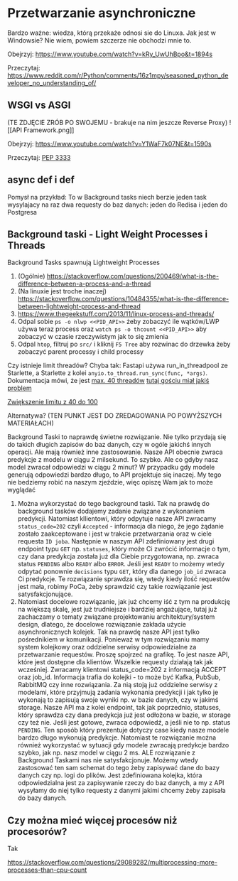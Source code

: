 # Przetwarzanie asynchroniczne


Bardzo ważne: wiedza, którą przekaże odnosi sie do Linuxa. Jak jest w Windowsie? Nie wiem, powiem szczerze nie obchodzi mnie to. 

Obejrzyj: https://www.youtube.com/watch?v=kRy_UwUhBpo&t=1894s

Przeczytaj: https://www.reddit.com/r/Python/comments/16z1mpy/seasoned_python_developer_no_understanding_of/

## WSGI vs ASGI

(TE ZDJĘCIE ZRÓB PO SWOJEMU - brakuje na nim jeszcze Reverse Proxy)
![[API Framework.png]]

Obejrzyj: https://www.youtube.com/watch?v=Y1WaF7k07NE&t=1590s

Przeczytaj: [PEP 3333](https://peps.python.org/pep-3333/)

## async def i def

Pomysł na przykład: To w Background tasks niech berzie jeden task wysylajacy na raz dwa requesty do baz danych: jeden do Redisa i jeden do Postgresa

## Background taski - Light Weight Processes i Threads

Background Tasks spawnują Lightweight Processes

1. (Ogólnie) https://stackoverflow.com/questions/200469/what-is-the-difference-between-a-process-and-a-thread
2. (Na linuxie jest troche inaczej) https://stackoverflow.com/questions/10484355/what-is-the-difference-between-lightweight-process-and-thread
3. https://www.thegeekstuff.com/2013/11/linux-process-and-threads/
4. Odpal sobie `ps -o nlwp <<PID_API>>` żeby zobaczyć ile wątków/LWP używa teraz process oraz `watch ps -o thcount <<PID_API>>` aby zobaczyć w czasie rzeczywistym jak to się zmienia 
5. Odpal `htop`, filtruj po `src/` i kliknij `F5 Tree` aby rozwinac do drzewka żeby zobaczyć parent processy i child processy 

Czy istnieje limit threadów? Chyba tak: Fastapi używa run_in_threadpool ze Starlette, a Starlette z kolei `anyio.to_thread.run_sync(func, *args)`. Dokumentacja mówi, że jest [max. 40 threadów](https://anyio.readthedocs.io/en/stable/threads.html#adjusting-the-default-maximum-worker-thread-count) [tutaj gościu miał jakiś problem](https://stackoverflow.com/questions/70927983/fastapi-run-in-threadpool-getting-stuck)

[Zwiększenie limitu z 40 do 100](https://github.com/encode/starlette/issues/1724)

Alternatywa?
(TEN PUNKT JEST DO ZREDAGOWANIA PO POWYŻSZYCH MATERIAŁACH)

Background Taski to naprawdę świetne rozwiązanie. Nie tylko przydają się do takich długich zapisów do baz danych, czy w ogóle jakichś innych operacji. Ale mają również inne zastosowanie. Nasze API obecnie zwraca predykcje z modelu w ciągu 2 milsekund. To szybko. Ale co gdyby nasz model zwracał odpowiedzi w ciągu 2 minut? W przypadku gdy modele generują odpowiedzi bardzo długo, to API projektuje się inaczej. My tego nie bedziemy robić na naszym zjeździe, więc opiszę Wam jak to może wyglądać

1. Można wykorzystać do tego background taski. Tak na prawdę do background tasków dodajemy zadanie związane z wykonaniem predykcji. Natomiast kllientowi, który odpytuje nasze API zwracamy `status_code=202` czyli `Accepted` - informacja dla niego, że jego żądanie zostało zaakceptowane i jest w trakcie przetwarzania oraz w ciele requesta `ID joba`. Następnie w naszym API zdefiniowany jest drugi endpoint typu `GET` np. `statuses`, który może Ci zwrócić informacje o tym, czy dana predykcja została już dla Ciebie przygotowana, np. zwraca status `PENDING` albo `READY` albo `ERROR`. Jeśli jest `READY` to możemy wtedy odpytać ponownie `decisions` typu `GET`, który dla danego `job_id` zwraca Ci predykcje. Te rozwiązanie sprawdza się, wtedy kiedy ilość requestów jest mała, robimy PoCa, żeby sprawdzić czy takie rozwiązanie jest satysfakcjonujące.
2. Natomiast docelowe rozwiązanie, jak już chcemy iść z tym na produkcję na większą skalę, jest już trudniejsze i bardziej angażujące, tutaj już zachaczamy o tematy związane projektowaniu architektury/system design, dlatego, że docelowe rozwiązanie zakłada użycie asynchronicznych kolejek. Tak na prawdę nasze API jest tylko pośrednikiem w komunikacji. Ponieważ w tym rozwiązaniu mamy system kolejkowy oraz oddzielne serwisy odpowiedzialne za przetwarzanie requestów. Proszę spojrzeć na grafikę. To jest nasze API, które jest dostępne dla klientów. Wszelkie requesty działają tak jak wcześniej. Zwracamy klientowi status_code=202 z informacją ACCEPT oraz job_id. Informacja trafia do kolejki - to może być Kafka, PubSub, RabbitMQ czy inne rozwiązania. Za nią stoją już oddzielne serwisy z modelami, które przyjmują zadania wykonania predykcji i jak tylko je wykonają to zapisują swoje wyniki np. w bazie danych, czy w jakimś storage. Nasze API ma z kolei endpoint, tak jak poprzednio, statuses, który sprawdza czy dana predykcja już jest odłożona w bazie, w storage czy też nie. Jeśli jest gotowe, zwraca odpowiedź, a jeśli nie to np. status `PENDING`.
Ten sposób który prezentuje dotyczy case kiedy nasze modele bardzo długo wykonują predykcje. Natomiast te rozwiązanie można również wykorzystać w sytuacji gdy modele zwracają predykcje bardzo szybko, jak np. nasz model w ciągu 2 ms. ALE rozwiązanie z Background Taskami nas nie satysfakcjonuje. Możemy wtedy zastosować ten sam schemat do tego żeby zapisywać dane do bazy danych czy np. logi do plików. Jest zdefiniowana kolejka, która odpowiedzialna jest za zapisywanie rzeczy do baz danych, a my z API wysyłamy do niej tylko requesty z danymi jakimi chcemy żeby zapisała do bazy danych.

## Czy można mieć więcej procesów niż procesorów?

Tak

https://stackoverflow.com/questions/29089282/multiprocessing-more-processes-than-cpu-count

